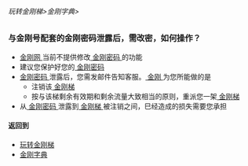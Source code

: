 ###### 玩转金刚梯>金刚字典>


### 与金刚号配套的金刚密码泄露后，需改密，如何操作？

- [ 金刚网 ](https://github.com/a2zitpro/web/blob/master/LadderFree/kkDictionary/KKSiteZh.md)当前不提供修改[ 金刚密码 ](https://github.com/a2zitpro/web/blob/master/LadderFree/kkDictionary/KKIDsPassWord.md)的功能
- 建议您保护好您的[ 金刚密码 ](https://github.com/a2zitpro/web/blob/master/LadderFree/kkDictionary/KKIDsPassWord.md)
- [ 金刚密码 ](https://github.com/a2zitpro/web/blob/master/LadderFree/kkDictionary/KKIDsPassWord.md)泄露后，您需发邮件告知客服。[ 金刚 ](https://github.com/a2zitpro/web/blob/master/LadderFree/kkDictionary/Atozitpro.md)为您所能做的是
  - 注销该[ 金刚梯 ](https://github.com/a2zitpro/web/blob/master/LadderFree/kkDictionary/KKLadder.md)
  - 按与该梯剩余有效期和剩余流量大致相当的原则，重派您一架[ 金刚梯 ](https://github.com/a2zitpro/web/blob/master/LadderFree/kkDictionary/KKLadder.md)
- 从[ 金刚密码 ](https://github.com/a2zitpro/web/blob/master/LadderFree/kkDictionary/KKIDsPassWord.md)泄露到[ 金刚梯 ](https://github.com/a2zitpro/web/blob/master/LadderFree/kkDictionary/KKLadder.md)被注销之间，巳经造成的损失需要您承担



#### 返回到
- [玩转金刚梯](https://github.com/a2zitpro/web/blob/master/LadderFree/A.md)
- [金刚字典](https://github.com/a2zitpro/web/blob/master/LadderFree/kkDictionary/KKDictionary.md)



